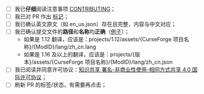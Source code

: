 <!--要勾选下面的复选框 可以将文本[ ]改为[x]-->

- [ ] 我已**仔细**阅读注意事项 [CONTRIBUTING](https://github.com/CFPAOrg/Minecraft-Mod-Language-Package/blob/main/CONTRIBUTING.md)；
- [ ] 我已对 PR 作出 [标记](https://github.com/CFPAOrg/Minecraft-Mod-Language-Package/blob/main/CONTRIBUTING.md#github-pr)；
- [ ] 我已确认英文原文（如 en_us.json）存在且完整，内容与中文对应；
- [ ] 我已确认提交文件的**路径**和**名称**均**正确**（[例子](https://github.com/CFPAOrg/Minecraft-Mod-Language-Package/blob/main/CONTRIBUTING.md#提交文件路径的例子)）；
  - 如果是 1.12 翻译，应该是：projects/1.12/assets/{CurseForge 项目名称}/{ModID}/lang/zh_cn.lang
  - 如果是 1.16 及以上的翻译，应该是：projects/{版本}/assets/{CurseForge 项目名称}/{ModID}/lang/zh_cn.json
- [ ] 我已阅读并同意许可协议：[知识共享 署名-非商业性使用-相同方式共享 4.0 国际许可协议](https://creativecommons.org/licenses/by-nc-sa/4.0/)；
- [ ] 刷新 PR 的标签/状态，有需要再点击；
